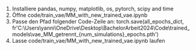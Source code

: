 1. Installiere pandas, numpy, matplotlib, os, pytorch, scipy and time
2. Öffne code/train_vae/MM_with_new_trained_vae.ipynb
3. Passe den Pfad folgender Code-Zeile an:
   torch.save(all_epochs_dict, fr'C:\Users\yanni\OneDrive\Desktop\BachelorArbeit2024\Code\trained_models\vae_MM_getrennt_{num_simulations}_epochs.pth')
4. Lasse code/train_vae/MM_with_new_trained_vae.ipynb laufen
